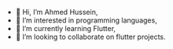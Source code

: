 - 👋 Hi, I’m Ahmed Hussein,
- 👀 I’m interested in programming languages,
- 🌱 I’m currently learning Flutter,
- 💞️ I’m looking to collaborate on flutter projects.

<!---
AhmedHossien/AhmedHossien is a ✨ special ✨ repository because its `README.md` (this file) appears on your GitHub profile.
You can click the Preview link to take a look at your changes.
--->
